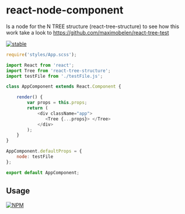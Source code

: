 # react-node-component
Is a node for the N TREE structure (react-tree-structure)
to see how this work take a look to https://github.com/maximobelen/react-tree-test

[![stable](http://badges.github.io/stability-badges/dist/stable.svg)](http://github.com/badges/stability-badges)
  

```js
require('styles/App.scss');

import React from 'react';
import Tree from 'react-tree-structure';
import testFile from './testFile.js';

class AppComponent extends React.Component {

    render() {
        var props = this.props;
        return (
            <div className="app">
               <Tree {...props}> </Tree>
            </div>
        );
    }
}

AppComponent.defaultProps = {
    node: testFile
};

export default AppComponent;

```

## Usage

[![NPM](https://nodei.co/npm/react-node-component.png)](https://www.npmjs.com/package/react-node-component)
